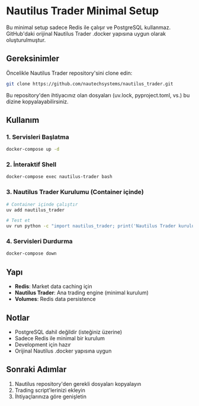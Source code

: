 # Nautilus Trader Minimal Setup

Bu minimal setup sadece Redis ile çalışır ve PostgreSQL kullanmaz. GitHub'daki orijinal Nautilus Trader .docker yapısına uygun olarak oluşturulmuştur.

## Gereksinimler

Öncelikle Nautilus Trader repository'sini clone edin:

```bash
git clone https://github.com/nautechsystems/nautilus_trader.git
```

Bu repository'den ihtiyacınız olan dosyaları (uv.lock, pyproject.toml, vs.) bu dizine kopyalayabilirsiniz.

## Kullanım

### 1. Servisleri Başlatma

```bash
docker-compose up -d
```

### 2. İnteraktif Shell

```bash
docker-compose exec nautilus-trader bash
```

### 3. Nautilus Trader Kurulumu (Container içinde)

```bash
# Container içinde çalıştır
uv add nautilus_trader

# Test et
uv run python -c "import nautilus_trader; print('Nautilus Trader kurulumu başarılı!')"
```

### 4. Servisleri Durdurma

```bash
docker-compose down
```

## Yapı

- **Redis**: Market data caching için
- **Nautilus Trader**: Ana trading engine (minimal kurulum)
- **Volumes**: Redis data persistence

## Notlar

- PostgreSQL dahil değildir (isteğiniz üzerine)
- Sadece Redis ile minimal bir kurulum
- Development için hazır
- Orijinal Nautilus .docker yapısına uygun

## Sonraki Adımlar

1. Nautilus repository'den gerekli dosyaları kopyalayın
2. Trading script'lerinizi ekleyin
3. İhtiyaçlarınıza göre genişletin
